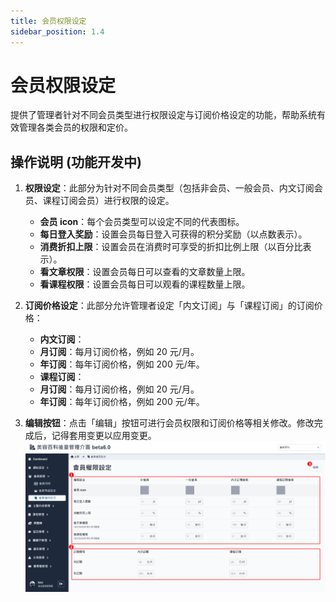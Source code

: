 ```yaml
---
title: 会员权限设定
sidebar_position: 1.4
---
```


# 会员权限设定

提供了管理者针对不同会员类型进行权限设定与订阅价格设定的功能，帮助系统有效管理各类会员的权限和定价。

## 操作说明 (功能开发中)

1. **权限设定**：此部分为针对不同会员类型（包括非会员、一般会员、内文订阅会员、课程订阅会员）进行权限的设定。

    - **会员 icon**：每个会员类型可以设定不同的代表图标。
    - **每日登入奖励**：设置会员每日登入可获得的积分奖励（以点数表示）。
    - **消费折扣上限**：设置会员在消费时可享受的折扣比例上限（以百分比表示）。
    - **看文章权限**：设置会员每日可以查看的文章数量上限。
    - **看课程权限**：设置会员每日可以观看的课程数量上限。

2. **订阅价格设定**：此部分允许管理者设定「内文订阅」与「课程订阅」的订阅价格：

    - **内文订阅**：
    - **月订阅**：每月订阅价格，例如 20 元/月。
    - **年订阅**：每年订阅价格，例如 200 元/年。
    - **课程订阅**：
    - **月订阅**：每月订阅价格，例如 20 元/月。
    - **年订阅**：每年订阅价格，例如 200 元/年。

3. **编辑按钮**：点击「编辑」按钮可进行会员权限和订阅价格等相关修改。修改完成后，记得套用变更以应用变更。
   ![会员权限设定](./img/member-permission-setting.png)

